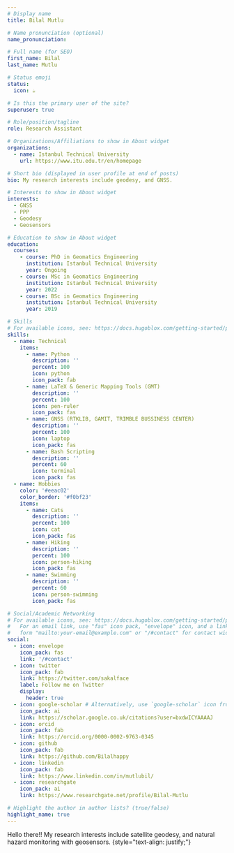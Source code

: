 ```yaml
---
# Display name
title: Bilal Mutlu

# Name pronunciation (optional)
name_pronunciation:

# Full name (for SEO)
first_name: Bilal
last_name: Mutlu

# Status emoji
status:
  icon: ☕

# Is this the primary user of the site?
superuser: true

# Role/position/tagline
role: Research Assistant

# Organizations/Affiliations to show in About widget
organizations:
  - name: Istanbul Technical University
    url: https://www.itu.edu.tr/en/homepage

# Short bio (displayed in user profile at end of posts)
bio: My research interests include geodesy, and GNSS.

# Interests to show in About widget
interests:
  - GNSS
  - PPP
  - Geodesy
  - Geosensors

# Education to show in About widget
education:
  courses:
    - course: PhD in Geomatics Engineering
      institution: Istanbul Technical University
      year: Ongoing
    - course: MSc in Geomatics Engineering
      institution: Istanbul Technical University
      year: 2022
    - course: BSc in Geomatics Engineering
      institution: Istanbul Technical University
      year: 2019

# Skills
# For available icons, see: https://docs.hugoblox.com/getting-started/page-builder/#icons
skills:
  - name: Technical
    items:
      - name: Python
        description: ''
        percent: 100
        icon: python
        icon_pack: fab
      - name: LaTeX & Generic Mapping Tools (GMT)
        description: ''
        percent: 100
        icon: pen-ruler
        icon_pack: fas
      - name: GNSS (RTKLIB, GAMIT, TRIMBLE BUSSINESS CENTER)
        description: ''
        percent: 100
        icon: laptop
        icon_pack: fas
      - name: Bash Scripting
        description: ''
        percent: 60
        icon: terminal
        icon_pack: fas
  - name: Hobbies
    color: '#eeac02'
    color_border: '#f0bf23'
    items:
      - name: Cats
        description: ''
        percent: 100
        icon: cat
        icon_pack: fas
      - name: Hiking
        description: ''
        percent: 100
        icon: person-hiking
        icon_pack: fas
      - name: Swimming
        description: ''
        percent: 60
        icon: person-swimming
        icon_pack: fas

# Social/Academic Networking
# For available icons, see: https://docs.hugoblox.com/getting-started/page-builder/#icons
#   For an email link, use "fas" icon pack, "envelope" icon, and a link in the
#   form "mailto:your-email@example.com" or "/#contact" for contact widget.
social:
  - icon: envelope
    icon_pack: fas
    link: '/#contact'
  - icon: twitter
    icon_pack: fab
    link: https://twitter.com/sakalface
    label: Follow me on Twitter
    display:
      header: true
  - icon: google-scholar # Alternatively, use `google-scholar` icon from `ai` icon pack
    icon_pack: ai
    link: https://scholar.google.co.uk/citations?user=bxdwICYAAAAJ
  - icon: orcid
    icon_pack: fab
    link: https://orcid.org/0000-0002-9763-0345
  - icon: github
    icon_pack: fab
    link: https://github.com/Bilalhappy
  - icon: linkedin
    icon_pack: fab
    link: https://www.linkedin.com/in/mutlubil/
  - icon: researchgate
    icon_pack: ai
    link: https://www.researchgate.net/profile/Bilal-Mutlu

# Highlight the author in author lists? (true/false)
highlight_name: true
---
```


Hello there!! My research interests include satellite geodesy, and natural hazard monitoring with geosensors.
{style="text-align: justify;"}
